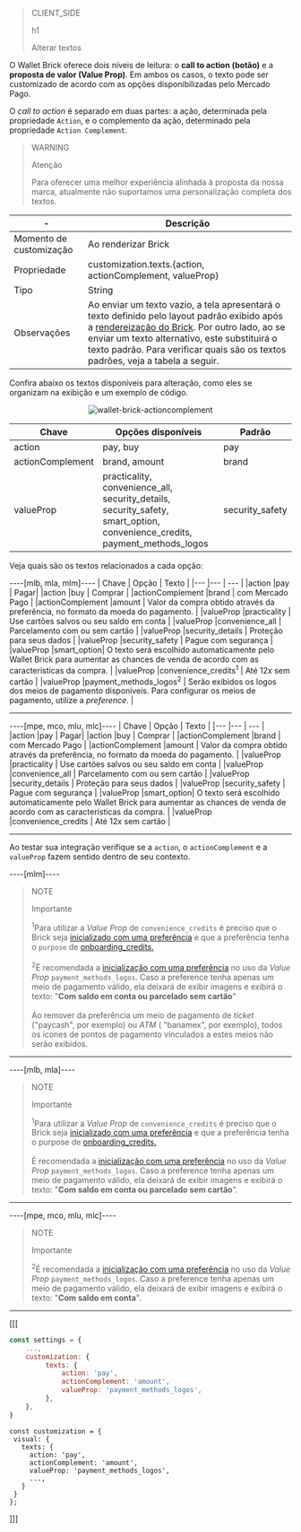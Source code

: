 > CLIENT_SIDE
>
> h1
>
> Alterar textos

O Wallet Brick oferece dois níveis de leitura: o **call to action (botão)** e a **proposta de valor (Value Prop)**. Em ambos os casos, o texto pode ser customizado de acordo com as opções disponibilizadas pelo Mercado Pago. 

O _call to action_ é separado em duas partes: a ação, determinada pela propriedade `Action`, e o complemento da ação, determinado pela propriedade `Action Complement`.

> WARNING
>
> Atenção
>
> Para oferecer uma melhor experiência alinhada à proposta da nossa marca, atualmente não suportamos uma personalização completa dos textos.

| - | Descrição |
|--- |--- |
| Momento de customização | Ao renderizar Brick |
| Propriedade | customization.texts.{action, actionComplement, valueProp} |
| Tipo | String |
| Observações | Ao enviar um texto vazio, a tela apresentará o texto definido pelo layout padrão exibido após a [rendereização do Brick](/developers/pt/docs/checkout-bricks/wallet-brick/default-rendering#bookmark_renderizar_o_brick). Por outro lado, ao se enviar um texto alternativo, este substituirá o texto padrão. Para verificar quais são os textos padrões, veja a tabela a seguir.|

Confira abaixo os textos disponíveis para alteração, como eles se organizam na exibição e um exemplo de código.

<center>

![wallet-brick-actioncomplement](checkout-bricks/wallet-brick-actioncomplement-pt.png)

</center>

| Chave | Opções disponíveis | Padrão |
|--- |--- | --- |
| action | pay, buy | pay |
| actionComplement |brand, amount | brand |
| valueProp | practicality, convenience_all, security_details, security_safety, smart_option, convenience_credits, payment_methods_logos | security_safety |

Veja quais são os textos relacionados a cada opção:

----[mlb, mla, mlm]----
| Chave | Opção | Texto |
|--- |--- | --- |
|action |pay | Pagar|
|action |buy | Comprar |
|actionComplement |brand | com Mercado Pago |
|actionComplement |amount | Valor da compra obtido através da preferência, no formato da moeda do pagamento. |
|valueProp |practicality | Use cartões salvos ou seu saldo em conta |
|valueProp |convenience_all | Parcelamento com ou sem cartão |
|valueProp |security_details | Proteção para seus dados |
|valueProp |security_safety | Pague com segurança |
|valueProp |smart_option| O texto será escolhido automaticamente pelo Wallet Brick para aumentar as chances de venda de acordo com as características da compra. |
|valueProp |convenience_credits<sup>1</sup> | Até 12x sem cartão |
|valueProp |payment_methods_logos<sup>2</sup> | Serão exibidos os logos dos meios de pagamento disponíveis. Para configurar os meios de pagamento, utilize a _preference_. |

------------
----[mpe, mco, mlu, mlc]----
| Chave | Opção | Texto |
|--- |--- | --- |
|action |pay | Pagar|
|action |buy | Comprar |
|actionComplement |brand | com Mercado Pago |
|actionComplement |amount | Valor da compra obtido através da preferência, no formato da moeda do pagamento. |
|valueProp |practicality | Use cartões salvos ou seu saldo em conta |
|valueProp |convenience_all | Parcelamento com ou sem cartão |
|valueProp |security_details | Proteção para seus dados |
|valueProp |security_safety | Pague com segurança |
|valueProp |smart_option| O texto será escolhido automaticamente pelo Wallet Brick para aumentar as chances de venda de acordo com as características da compra. |
|valueProp |convenience_credits | Até 12x sem cartão |

------------

Ao testar sua integração verifique se a `action`, o `actionComplement` e a `valueProp` fazem sentido dentro de seu contexto.

----[mlm]----
> NOTE
>
> Importante
>
> <sup>1</sup>Para utilizar a _Value Prop_ de `convenience_credits` é preciso que o Brick seja [inicializado com uma preferência](/developers/pt/docs/checkout-bricks/wallet-brick/default-rendering) e que a preferência tenha o `purpose` de [onboarding_credits.](/developers/pt/docs/checkout-bricks/wallet-brick/advanced-features/preferences)
> <br><br>
> <sup>2</sup>É recomendada a [inicialização com uma preferência](/developers/pt/docs/checkout-bricks/wallet-brick/default-rendering) no uso da _Value Prop_ `payment_methods_logos`. Caso a preference tenha apenas um meio de pagamento válido, ela deixará de exibir imagens e exibirá o texto: "**Com saldo em conta ou parcelado sem cartão**"
> <br><br>
> Ao remover da preferência um meio de pagamento de _ticket_ ("paycash", por exemplo) ou _ATM_ ( "banamex", por exemplo), todos os ícones de pontos de pagamento vinculados a estes meios não serão exibidos.

------------
----[mlb, mla]----
> NOTE
>
> Importante
>
> <sup>1</sup>Para utilizar a _Value Prop_ de `convenience_credits` é preciso que o Brick seja [inicializado com uma preferência](/developers/pt/docs/checkout-bricks/wallet-brick/default-rendering) e que a preferência tenha o purpose de [onboarding_credits.](/developers/pt/docs/checkout-bricks/wallet-brick/advanced-features/preferences)
> <br><br>
> É recomendada a [inicialização com uma preferência](/developers/pt/docs/checkout-bricks/wallet-brick/default-rendering) no uso da _Value Prop_ `payment_methods_logos`. Caso a preference tenha apenas um meio de pagamento válido, ela deixará de exibir imagens e exibirá o texto: "**Com saldo em conta ou parcelado sem cartão**".

------------
----[mpe, mco, mlu, mlc]----
> NOTE
>
> Importante
>
> <sup>2</sup>É recomendada a [inicialização com uma preferência](/developers/pt/docs/checkout-bricks/wallet-brick/default-rendering) no uso da _Value Prop_ `payment_methods_logos`. Caso a preference tenha apenas um meio de pagamento válido, ela deixará de exibir imagens e exibirá o texto: "**Com saldo em conta**".

------------

[[[
```javascript
const settings = {
    ...,
    customization: {
         texts: {
             action: 'pay',
             actionComplement: 'amount',
             valueProp: 'payment_methods_logos',
         },
    },
}
```
```react-jsx
const customization = {
 visual: {
   texts: {
     action: 'pay',
     actionComplement: 'amount',
     valueProp: 'payment_methods_logos',
     ...,
   }
 }
};
```
]]]